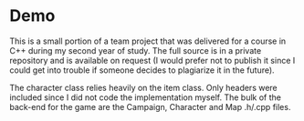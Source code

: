 # Demo

This is a small portion of a team project that was delivered for a course in C++ during my second year of study.
The full source is in a private repository and is available on request (I would prefer not to publish it since I could get into trouble if someone decides to plagiarize it in the future).

The character class relies heavily on the item class. Only headers were included since I did not code the implementation myself.
The bulk of the back-end for the game are the Campaign, Character and Map .h/.cpp files.
